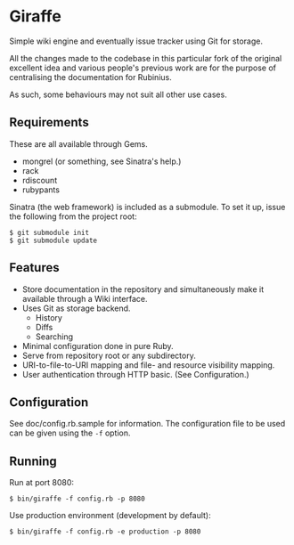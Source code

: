  Giraffe
=========

Simple wiki engine and eventually issue tracker using Git for storage.

All the changes made to the codebase in this particular fork of
the original excellent idea and various people's previous work
are for the purpose of centralising the documentation for Rubinius.

As such, some behaviours may not suit all other use cases.


 Requirements
--------------

These are all available through Gems.

- mongrel (or something, see Sinatra's help.)
- rack
- rdiscount
- rubypants

Sinatra (the web framework) is included as a submodule. To set it
up, issue the following from the project root:

    $ git submodule init
    $ git submodule update


 Features
----------

- Store documentation in the repository and simultaneously
  make it available through a Wiki interface.
- Uses Git as storage backend.
  - History
  - Diffs
  - Searching
- Minimal configuration done in pure Ruby.
- Serve from repository root or any subdirectory.
- URI-to-file-to-URI mapping and file- and resource visibility mapping.
- User authentication through HTTP basic. (See Configuration.)


 Configuration
---------------

See doc/config.rb.sample for information. The configuration
file to be used can be given using the `-f` option.


 Running
---------

Run at port 8080:

    $ bin/giraffe -f config.rb -p 8080

Use production environment (development by default):

    $ bin/giraffe -f config.rb -e production -p 8080

